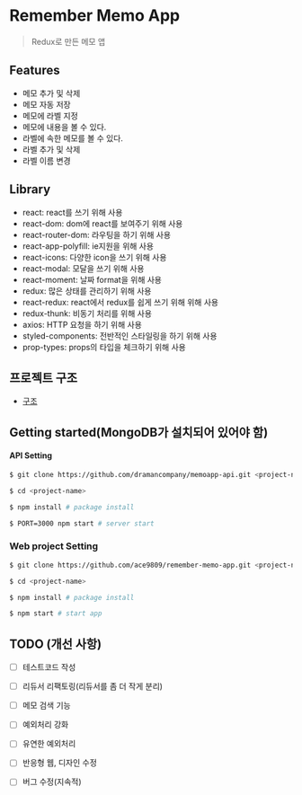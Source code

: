 # Remember Memo App

> Redux로 만든 메모 앱

## Features

- 메모 추가 및 삭제
- 메모 자동 저장
- 메모에 라벨 지정
- 메모에 내용을 볼 수 있다.
- 라벨에 속한 메모를 볼 수 있다.
- 라벨 추가 및 삭제
- 라벨 이름 변경


## Library
  - react: react를 쓰기 위해 사용
  - react-dom: dom에 react를 보여주기 위해 사용
  - react-router-dom: 라우팅을 하기 위해 사용
  - react-app-polyfill: ie지원을 위해 사용
  - react-icons: 다양한 icon을 쓰기 위해 사용
  - react-modal: 모달을 쓰기 위해 사용
  - react-moment: 날짜 format을 위해 사용
  - redux: 많은 상태를 관리하기 위해 사용
  - react-redux: react에서 redux를 쉽게 쓰기 위해 위해 사용
  - redux-thunk: 비동기 처리를 위해 사용
  - axios: HTTP 요청을 하기 위해 사용
  - styled-components: 전반적인 스타일링을 하기 위해 사용
  - prop-types: props의 타입을 체크하기 위해 사용

## 프로젝트 구조

- [구조](./STRUCTURE.md)

## Getting started(MongoDB가 설치되어 있어야 함)

#### API Setting

```bash
$ git clone https://github.com/dramancompany/memoapp-api.git <project-name>

$ cd <project-name>

$ npm install # package install

$ PORT=3000 npm start # server start
```

### Web project Setting

```bash
$ git clone https://github.com/ace9809/remember-memo-app.git <project-name>

$ cd <project-name>

$ npm install # package install

$ npm start # start app
```

## TODO (개선 사항)

- [ ] 테스트코드 작성
- [ ] 리듀서 리팩토링(리듀서를 좀 더 작게 분리)
- [ ] 메모 검색 기능
- [ ] 예외처리 강화
- [ ] 유연한 예외처리
- [ ] 반응형 웹, 디자인 수정
- [ ] 버그 수정(지속적)

